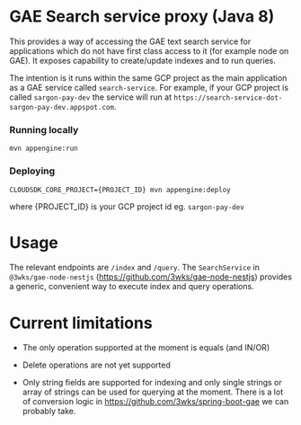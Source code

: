 GAE Search service proxy (Java 8) 
============================

This provides a way of accessing the GAE text search service for applications which do not have first class access to it (for example node on GAE). It exposes capability to create/update indexes and to run queries.

The intention is it runs within the same GCP project as the main application as a GAE service called `search-service`. For example, if your GCP project is called `sargon-pay-dev` the service will run at `https://search-service-dot-sargon-pay-dev.appspot.com`.

### Running locally

    mvn appengine:run

### Deploying

    CLOUDSDK_CORE_PROJECT={PROJECT_ID} mvn appengine:deploy

where {PROJECT_ID} is your GCP project id eg. `sargon-pay-dev`


Usage
=====

The relevant endpoints are `/index` and `/query`. The `SearchService` in `@3wks/gae-node-nestjs` (https://github.com/3wks/gae-node-nestjs) provides a generic, convenient way to execute index and query operations.

Current limitations
===================

- The only operation supported at the moment is equals (and IN/OR)

- Delete operations are not yet supported

- Only string fields are supported for indexing and only single strings or array of strings can be used for querying at the moment. 
There is a lot of conversion logic in https://github.com/3wks/spring-boot-gae we can probably take.

